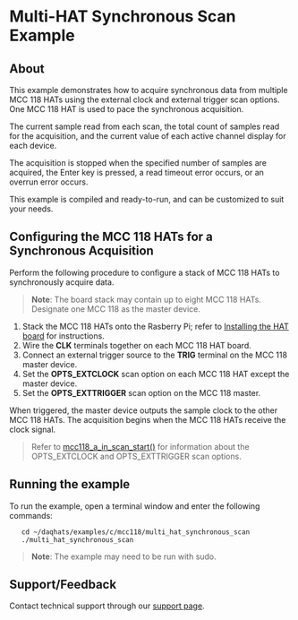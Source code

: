 # Multi-HAT Synchronous Scan Example

## About
This example demonstrates how to acquire synchronous data from multiple 
MCC 118 HATs using the external clock and external trigger scan options.
One MCC 118 HAT is used to pace the synchronous acquisition.

The current sample read from each scan, the total count of samples read 
for the acquisition, and the current value of each active channel display
for each device.

The acquisition is stopped when the specified number of samples are acquired, 
the Enter key is pressed, a read timeout error occurs, or an overrun error
occurs. 

This example is compiled and ready-to-run, and can be customized to suit 
your needs.

## Configuring the MCC 118 HATs for a Synchronous Acquisition
Perform the following procedure to configure a stack of MCC 118 HATs to 
synchronously acquire data.

> **Note**: The board stack may contain up to eight MCC 118 HATs. 
Designate one MCC 118 as the master device.

1. Stack the MCC 118 HATs onto the Rasberry Pi; refer to 
[Installing the HAT board](https://www.mccdaq.com/PDFs/Manuals/DAQ-HAT/hardware.html)
for instructions.
2. Wire the **CLK** terminals together on each MCC 118 HAT board.
3. Connect an external trigger source to the **TRIG** terminal on the MCC 118 
master device.
4. Set the **OPTS_EXTCLOCK** scan option on each MCC 118 HAT except the master device.
5. Set the **OPTS_EXTTRIGGER** scan option on the MCC 118 master.

When triggered, the master device outputs the sample clock to the other MCC 118
HATs. The acquisition begins when the MCC 118 HATs receive the clock signal.

> Refer to 
[mcc118_a_in_scan_start()](https://www.mccdaq.com/PDFs/Manuals/DAQ-HAT/c.html#c.mcc118_a_in_scan_start) 
for information about the OPTS_EXTCLOCK and OPTS_EXTTRIGGER scan options.

## Running the example
To run the example, open a terminal window and enter the following commands:
```
   cd ~/daqhats/examples/c/mcc118/multi_hat_synchronous_scan
   ./multi_hat_synchronous_scan
```

>   **Note**: The example may need to be run with sudo.

## Support/Feedback
Contact technical support through our 
[support page](https://www.mccdaq.com/support/support_form.aspx).
